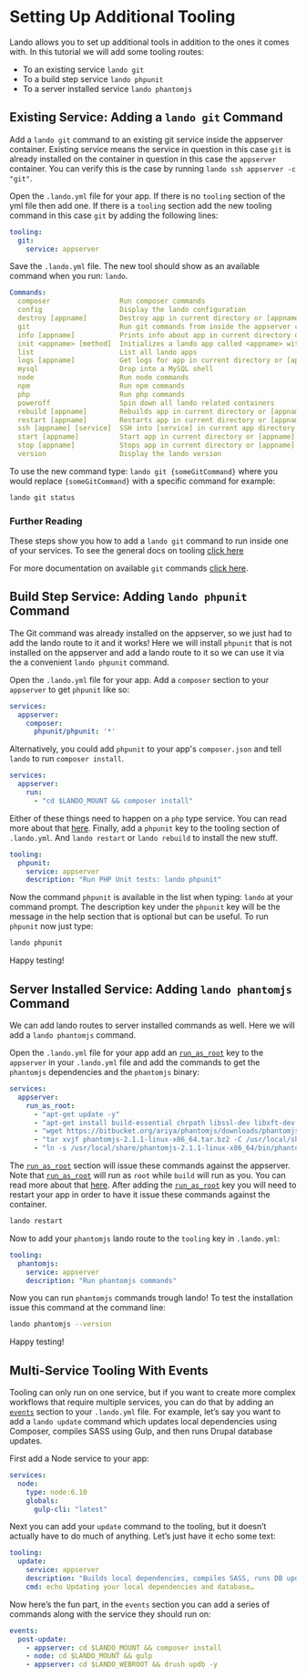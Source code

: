 Setting Up Additional Tooling
=============================

Lando allows you to set up additional tools in addition to the ones it comes with.  In this tutorial we will add some tooling routes:

*   To an existing service `lando git`
*   To a build step service `lando phpunit`
*   To a server installed service `lando phantomjs`

Existing Service: Adding a `lando git` Command
----------------------------------------------

Add a `lando git` command to an existing git service inside the appserver container. Existing service means the service in question in this case `git` is already installed on the container in question in this case the `appserver` container. You can verify this is the case by running `lando ssh appserver -c "git"`.

Open the `.lando.yml` file for your app. If there is no `tooling` section of the yml file then add one. If there is a `tooling` section add the new tooling command in this case `git` by adding the following lines:

```yml
tooling:
  git:
    service: appserver
```

Save the `.lando.yml` file. The new tool should show as an available command when you run: `lando`.

```yaml
Commands:
  composer                 Run composer commands
  config                   Display the lando configuration
  destroy [appname]        Destroy app in current directory or [appname]
  git                      Run git commands from inside the appserver container. For example lando git status
  info [appname]           Prints info about app in current directory or [appname]
  init <appname> [method]  Initializes a lando app called <appname> with optional [method]
  list                     List all lando apps
  logs [appname]           Get logs for app in current directory or [appname]
  mysql                    Drop into a MySQL shell
  node                     Run node commands
  npm                      Run npm commands
  php                      Run php commands
  poweroff                 Spin down all lando related containers
  rebuild [appname]        Rebuilds app in current directory or [appname]
  restart [appname]        Restarts app in current directory or [appname]
  ssh [appname] [service]  SSH into [service] in current app directory or [appname]
  start [appname]          Start app in current directory or [appname]
  stop [appname]           Stops app in current directory or [appname]
  version                  Display the lando version
```

To use the new command type: `lando git {someGitCommand}` where you would replace `{someGitCommand}` with a specific command for example:

```bash
lando git status
```

### Further Reading

These steps show you how to add a `lando git` command to run inside one of your services. To see the general docs on tooling [click here](https://docs.devwithlando.io/config/tooling.html)

For more documentation on available `git` commands [click here](https://git-scm.com/docs).

Build Step Service: Adding `lando phpunit` Command
--------------------------------------------------

The Git command was already installed on the appserver, so we just had to add the lando route to it and it works! Here we will install `phpunit` that is not installed on the appserver and add a lando route to it so we can use it via the a convenient `lando phpunit` command.

Open the `.lando.yml` file for your app. Add a `composer` section to your `appserver` to get `phpunit` like so:

```yml
services:
  appserver:
    composer:
      phpunit/phpunit: '*'
```

Alternatively, you could add `phpunit` to your app's `composer.json` and tell `lando` to run `composer install`.

```yml
services:
  appserver:
    run:
      - "cd $LANDO_MOUNT && composer install"
```

Either of these things need to happen on a `php` type service. You can read more about that [here](./../services/php.md). Finally, add a `phpunit` key to the tooling section of `.lando.yml`. And `lando restart` or `lando rebuild` to install the new stuff.

```yml
tooling:
  phpunit:
    service: appserver
    description: "Run PHP Unit tests: lando phpunit"
```

Now the command `phpunit` is available in the list when typing: `lando` at your command prompt. The description key under the `phpunit` key will be the message in the help section that is optional but can be useful. To run `phpunit` now just type:

```bash
lando phpunit
```

Happy testing!

Server Installed Service: Adding `lando phantomjs` Command
----------------------------------------------------------

We can add lando routes to server installed commands as well.  Here we will add a `lando phantomjs` command.

Open the `.lando.yml` file for your app add an [`run_as_root`](./../config/build.md#steps-run-as-root) key to the `appserver` in your `.lando.yml` file and add the commands to get the `phantomjs` dependencies and the `phantomjs` binary:

```yml
services:
  appserver:
    run_as_root:
      - "apt-get update -y"
      - "apt-get install build-essential chrpath libssl-dev libxft-dev libfreetype6-dev libfreetype6 libfontconfig1-dev libfontconfig1 -y"
      - "wget https://bitbucket.org/ariya/phantomjs/downloads/phantomjs-2.1.1-linux-x86_64.tar.bz2"
      - "tar xvjf phantomjs-2.1.1-linux-x86_64.tar.bz2 -C /usr/local/share/"
      - "ln -s /usr/local/share/phantomjs-2.1.1-linux-x86_64/bin/phantomjs /usr/local/bin/"
```

The [`run_as_root`](./../config/build.md#steps-run-as-root) section will issue these commands against the appserver. Note that [`run_as_root`](./../config/build.md#steps-run-as-root) will run as `root` while `build` will run as you. You can read more about that [here](https://docs.devwithlando.io/config/services.html#build-steps). After adding the [`run_as_root`](./../config/build.md#steps-run-as-root) key you will need to restart your app in order to have it issue these commands against the container.

```bash
lando restart
```

Now to add your `phantomjs` lando route to the `tooling` key in `.lando.yml`:

```yml
tooling:
  phantomjs:
    service: appserver
    description: "Run phantomjs commands"
```

Now you can run `phantomjs` commands trough lando! To test the installation issue this command at the command line:

```bash
lando phantomjs --version
```

Happy testing!

Multi-Service Tooling With Events
---------------------------------

Tooling can only run on one service, but if you want to create more complex workflows that require multiple services, you can do that by adding an [`events`](./../config/events.md) section to your `.lando.yml` file. For example, let’s say you want to add a `lando update` command which updates local dependencies using Composer, compiles SASS using Gulp, and then runs Drupal database updates.

First add a Node service to your app:

```yml
services:
  node:
    type: node:6.10
    globals:
      gulp-cli: "latest"
 ```

Next you can add your `update` command to the tooling, but it doesn’t actually have to do much of anything. Let’s just have it echo some text:

```yml
tooling:
  update:
    service: appserver
    description: "Builds local dependencies, compiles SASS, runs DB updates"
    cmd: echo Updating your local dependencies and database…
```

Now here’s the fun part, in the `events` section you can add a series of commands along with the service they should run on:

```yml
events:
  post-update:
    - appserver: cd $LANDO_MOUNT && composer install
    - node: cd $LANDO_MOUNT && gulp
    - appserver: cd $LANDO_WEBROOT && drush updb -y
```
